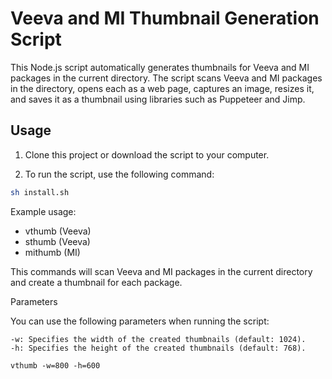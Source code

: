 # Veeva and MI Thumbnail Generation Script

This Node.js script automatically generates thumbnails for Veeva and MI packages in the current directory. The script scans Veeva and MI packages in the directory, opens each as a web page, captures an image, resizes it, and saves it as a thumbnail using libraries such as Puppeteer and Jimp.

## Usage

1. Clone this project or download the script to your computer.

2. To run the script, use the following command:

``` bash
sh install.sh
```

Example usage:

- vthumb (Veeva)
- sthumb (Veeva)
- mithumb (MI)

This commands will scan Veeva and MI packages in the current directory and create a thumbnail for each package.

Parameters

You can use the following parameters when running the script:

    -w: Specifies the width of the created thumbnails (default: 1024).
    -h: Specifies the height of the created thumbnails (default: 768).

    vthumb -w=800 -h=600